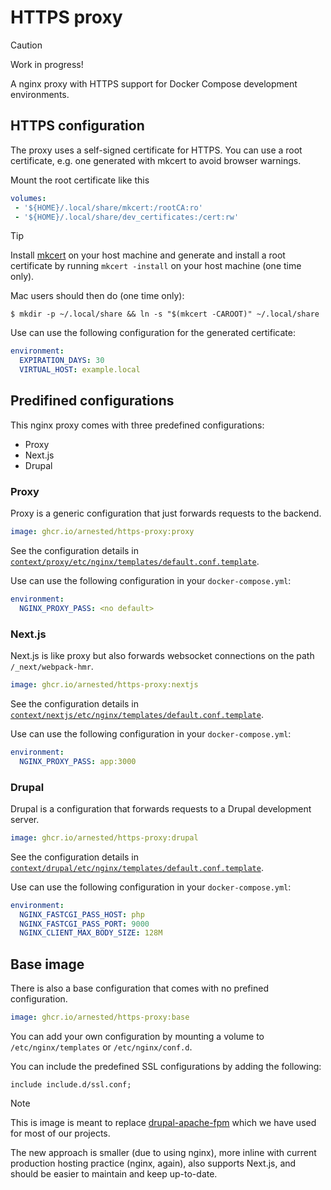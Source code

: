 # HTTPS proxy

> [!CAUTION]
> Work in progress!

A nginx proxy with HTTPS support for Docker Compose development
environments.

## HTTPS configuration

The proxy uses a self-signed certificate for HTTPS. You can use a root
certificate, e.g. one generated with mkcert to avoid browser
warnings.

Mount the root certificate like this

```yaml
volumes:
 - '${HOME}/.local/share/mkcert:/rootCA:ro'
 - '${HOME}/.local/share/dev_certificates:/cert:rw'
```

> [!TIP]
>
> Install [mkcert](https://mkcert.dev) on your host machine and
> generate and install a root certificate by running `mkcert -install`
> on your host machine (one time only).
>
> Mac users should then do (one time only):
>
> `$ mkdir -p ~/.local/share && ln -s "$(mkcert -CAROOT)" ~/.local/share`

Use can use the following configuration for the generated certificate:

```yaml
environment:
  EXPIRATION_DAYS: 30
  VIRTUAL_HOST: example.local
```

## Predifined configurations

This nginx proxy comes with three predefined configurations:

- Proxy
- Next.js
- Drupal

### Proxy

Proxy is a generic configuration that just forwards requests to the
backend.

```yaml
image: ghcr.io/arnested/https-proxy:proxy
```

See the configuration details in
[`context/proxy/etc/nginx/templates/default.conf.template`](context/proxy/etc/nginx/templates/default.conf.template).

Use can use the following configuration in your `docker-compose.yml`:

```yaml
environment:
  NGINX_PROXY_PASS: <no default>
```

### Next.js

Next.js is like proxy but also forwards websocket connections on the
path `/_next/webpack-hmr`.

```yaml
image: ghcr.io/arnested/https-proxy:nextjs
```

See the configuration details in
[`context/nextjs/etc/nginx/templates/default.conf.template`](context/nextjs/etc/nginx/templates/default.conf.template).

Use can use the following configuration in your `docker-compose.yml`:

```yaml
environment:
  NGINX_PROXY_PASS: app:3000
```

### Drupal

Drupal is a configuration that forwards requests to a Drupal
development server.

```yaml
image: ghcr.io/arnested/https-proxy:drupal
```

See the configuration details in
[`context/drupal/etc/nginx/templates/default.conf.template`](context/drupal/etc/nginx/templates/default.conf.template).

Use can use the following configuration in your `docker-compose.yml`:

```yaml
environment:
  NGINX_FASTCGI_PASS_HOST: php
  NGINX_FASTCGI_PASS_PORT: 9000
  NGINX_CLIENT_MAX_BODY_SIZE: 128M
```

## Base image

There is also a base configuration that comes with no prefined
configuration.

```yaml
image: ghcr.io/arnested/https-proxy:base
```

You can add your own configuration by mounting a volume to
`/etc/nginx/templates` or `/etc/nginx/conf.d`.

You can include the predefined SSL configurations by adding the
following:

```nginx
include include.d/ssl.conf;
```

> [!NOTE]
>
> This is image is meant to replace
> [drupal-apache-fpm](https://github.com/reload/drupal-apache-fpm)
> which we have used for most of our projects.
>
> The new approach is smaller (due to using nginx), more inline with
> current production hosting practice (nginx, again), also supports
> Next.js, and should be easier to maintain and keep up-to-date.
